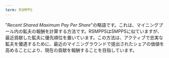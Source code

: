 ```yaml
---
term: RSMPPS
---
```


"*Recent Shared Maximum Pay Per Share*"の略語です。これは、マイニングプール内の鉱夫の報酬を計算する方法です。RSMPPSはSMPPSに似ていますが、最近貢献した鉱夫に優先順位を置いています。この方法は、アクティブで忠実な鉱夫を優遇するために、最近のマイニングラウンドで提出されたシェアの価値を高めることにより、現在の貢献を報酬することを目指しています。